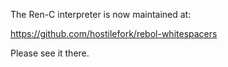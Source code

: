 The Ren-C interpreter is now maintained at:

  https://github.com/hostilefork/rebol-whitespacers

Please see it there.
